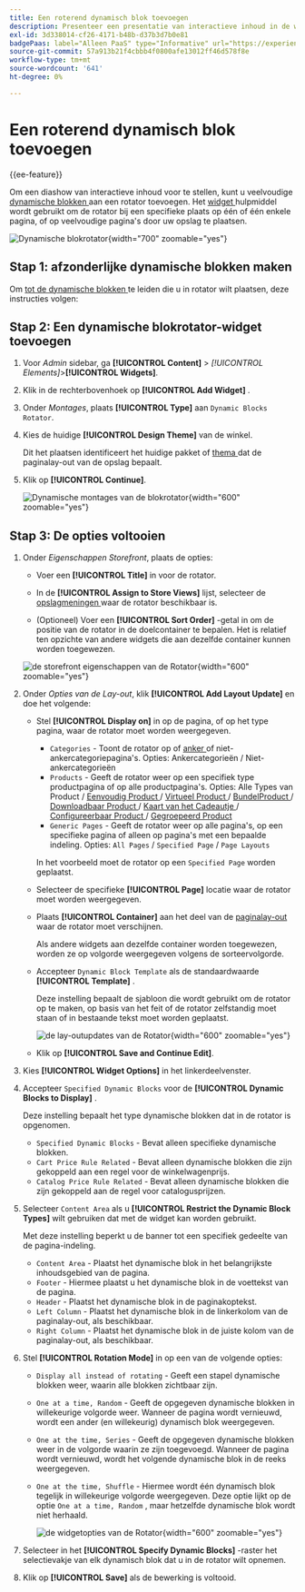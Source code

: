 ```yaml
---
title: Een roterend dynamisch blok toevoegen
description: Presenteer een presentatie van interactieve inhoud in de winkel door meerdere dynamische blokken aan een rotator toe te voegen.
exl-id: 3d338014-cf26-4171-b48b-d37b3d7b0e81
badgePaas: label="Alleen PaaS" type="Informative" url="https://experienceleague.adobe.com/en/docs/commerce/user-guides/product-solutions" tooltip="Is alleen van toepassing op Adobe Commerce op Cloud-projecten (door Adobe beheerde PaaS-infrastructuur) en op projecten in het veld."
source-git-commit: 57a913b21f4cbbb4f0800afe13012ff46d578f8e
workflow-type: tm+mt
source-wordcount: '641'
ht-degree: 0%

---
```


# Een roterend dynamisch blok toevoegen

{{ee-feature}}

Om een diashow van interactieve inhoud voor te stellen, kunt u veelvoudige [ dynamische blokken ](dynamic-blocks.md) aan een rotator toevoegen. Het [ widget ](widgets.md) hulpmiddel wordt gebruikt om de rotator bij een specifieke plaats op één of één enkele pagina, of op veelvoudige pagina&#39;s door uw opslag te plaatsen.

![ Dynamische blokrotator ](./assets/widget-dynamic-block-rotator.png){width="700" zoomable="yes"}

## Stap 1: afzonderlijke dynamische blokken maken

Om [ tot de dynamische blokken ](dynamic-blocks.md) te leiden die u in rotator wilt plaatsen, deze instructies volgen:

## Stap 2: Een dynamische blokrotator-widget toevoegen

1. Voor _Admin_ sidebar, ga **[!UICONTROL Content]** > _[!UICONTROL Elements]_>**[!UICONTROL Widgets]**.

1. Klik in de rechterbovenhoek op **[!UICONTROL Add Widget]** .

1. Onder _Montages_, plaats **[!UICONTROL Type]** aan `Dynamic Blocks Rotator`.

1. Kies de huidige **[!UICONTROL Design Theme]** van de winkel.

   Dit het plaatsen identificeert het huidige pakket of [ thema ](themes.md) dat de paginalay-out van de opslag bepaalt.

1. Klik op **[!UICONTROL Continue]**.

   ![ Dynamische montages van de blokrotator ](./assets/widget-dynamic-block-rotator-settings.png){width="600" zoomable="yes"}

## Stap 3: De opties voltooien

1. Onder _Eigenschappen Storefront_, plaats de opties:

   - Voer een **[!UICONTROL Title]** in voor de rotator.

   - In de **[!UICONTROL Assign to Store Views]** lijst, selecteer de [ opslagmeningen ](../getting-started/websites-stores-views.md) waar de rotator beschikbaar is.

   - (Optioneel) Voer een **[!UICONTROL Sort Order]** -getal in om de positie van de rotator in de doelcontainer te bepalen. Het is relatief ten opzichte van andere widgets die aan dezelfde container kunnen worden toegewezen.

   ![ de storefront eigenschappen van de Rotator ](./assets/widget-dynamic-block-rotator-storefront-properties.png){width="600" zoomable="yes"}

1. Onder _Opties van de Lay-out_, klik **[!UICONTROL Add Layout Update]** en doe het volgende:

   - Stel **[!UICONTROL Display on]** in op de pagina, of op het type pagina, waar de rotator moet worden weergegeven.

      - `Categories` - Toont de rotator op of [ anker ](../catalog/navigation-layered.md) of niet-ankercategoriepagina&#39;s. Opties: Ankercategorieën / Niet-ankercategorieën
      - `Products` - Geeft de rotator weer op een specifiek type productpagina of op alle productpagina&#39;s. Opties: Alle Types van Product / [ Eenvoudig Product ](../catalog/product-create-simple.md) / [ Virtueel Product ](../catalog/product-create-virtual.md) / [ BundelProduct ](../catalog/product-create-bundle.md) / [ Downloadbaar Product ](../catalog/product-create-downloadable.md) / [ Kaart van het Cadeautje ](../catalog/product-gift-card-create.md) / [ Configureerbaar Product ](../catalog/product-create-configurable.md) / [ Gegroepeerd Product ](../catalog/product-create-grouped.md)
      - `Generic Pages` - Geeft de rotator weer op alle pagina&#39;s, op een specifieke pagina of alleen op pagina&#39;s met een bepaalde indeling. Opties: `All Pages` / `Specified Page` / `Page Layouts`

     In het voorbeeld moet de rotator op een `Specified Page` worden geplaatst.

   - Selecteer de specifieke **[!UICONTROL Page]** locatie waar de rotator moet worden weergegeven.

   - Plaats **[!UICONTROL Container]** aan het deel van de [ paginalay-out ](page-layout.md#standard-page-layouts) waar de rotator moet verschijnen.

     Als andere widgets aan dezelfde container worden toegewezen, worden ze op volgorde weergegeven volgens de sorteervolgorde.

   - Accepteer `Dynamic Block Template` als de standaardwaarde **[!UICONTROL Template]** .

     Deze instelling bepaalt de sjabloon die wordt gebruikt om de rotator op te maken, op basis van het feit of de rotator zelfstandig moet staan of in bestaande tekst moet worden geplaatst.

     ![ de lay-outupdates van de Rotator ](./assets/widget-dynamic-block-rotator-layout-updates.png){width="600" zoomable="yes"}

   - Klik op **[!UICONTROL Save and Continue Edit]**.

1. Kies **[!UICONTROL Widget Options]** in het linkerdeelvenster.

1. Accepteer `Specified Dynamic Blocks` voor de **[!UICONTROL Dynamic Blocks to Display]** .

   Deze instelling bepaalt het type dynamische blokken dat in de rotator is opgenomen.

   - `Specified Dynamic Blocks` - Bevat alleen specifieke dynamische blokken.
   - `Cart Price Rule Related` - Bevat alleen dynamische blokken die zijn gekoppeld aan een regel voor de winkelwagenprijs.
   - `Catalog Price Rule Related` - Bevat alleen dynamische blokken die zijn gekoppeld aan de regel voor catalogusprijzen.

1. Selecteer `Content Area` als u **[!UICONTROL Restrict the Dynamic Block Types]** wilt gebruiken dat met de widget kan worden gebruikt.

   Met deze instelling beperkt u de banner tot een specifiek gedeelte van de pagina-indeling.

   - `Content Area` - Plaatst het dynamische blok in het belangrijkste inhoudsgebied van de pagina.
   - `Footer` - Hiermee plaatst u het dynamische blok in de voettekst van de pagina.
   - `Header` - Plaatst het dynamische blok in de paginakoptekst.
   - `Left Column` - Plaatst het dynamische blok in de linkerkolom van de paginalay-out, als beschikbaar.
   - `Right Column` - Plaatst het dynamische blok in de juiste kolom van de paginalay-out, als beschikbaar.

1. Stel **[!UICONTROL Rotation Mode]** in op een van de volgende opties:

   - `Display all instead of rotating` - Geeft een stapel dynamische blokken weer, waarin alle blokken zichtbaar zijn.
   - `One at a time, Random` - Geeft de opgegeven dynamische blokken in willekeurige volgorde weer. Wanneer de pagina wordt vernieuwd, wordt een ander (en willekeurig) dynamisch blok weergegeven.
   - `One at the time, Series` - Geeft de opgegeven dynamische blokken weer in de volgorde waarin ze zijn toegevoegd. Wanneer de pagina wordt vernieuwd, wordt het volgende dynamische blok in de reeks weergegeven.
   - `One at the time, Shuffle` - Hiermee wordt één dynamisch blok tegelijk in willekeurige volgorde weergegeven. Deze optie lijkt op de optie `One at a time, Random` , maar hetzelfde dynamische blok wordt niet herhaald.

     ![ de widgetopties van de Rotator ](./assets/widget-dynamic-block-rotator-widget-options.png){width="600" zoomable="yes"}

1. Selecteer in het **[!UICONTROL Specify Dynamic Blocks]** -raster het selectievakje van elk dynamisch blok dat u in de rotator wilt opnemen.

1. Klik op **[!UICONTROL Save]** als de bewerking is voltooid.
